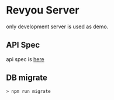 # Revyou Server

only development server is used as demo.

## API Spec

api spec is [here](./docs/api-spec.md)

## DB migrate

```
> npm run migrate
```
